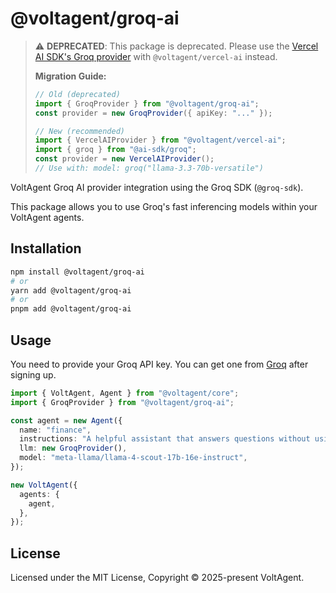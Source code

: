 # @voltagent/groq-ai

> ⚠️ **DEPRECATED**: This package is deprecated. Please use the [Vercel AI SDK's Groq provider](https://ai-sdk.dev/providers/ai-sdk-providers/groq) with `@voltagent/vercel-ai` instead.
>
> **Migration Guide:**
>
> ```typescript
> // Old (deprecated)
> import { GroqProvider } from "@voltagent/groq-ai";
> const provider = new GroqProvider({ apiKey: "..." });
>
> // New (recommended)
> import { VercelAIProvider } from "@voltagent/vercel-ai";
> import { groq } from "@ai-sdk/groq";
> const provider = new VercelAIProvider();
> // Use with: model: groq("llama-3.3-70b-versatile")
> ```

VoltAgent Groq AI provider integration using the Groq SDK (`@groq-sdk`).

This package allows you to use Groq's fast inferencing models within your VoltAgent agents.

## Installation

```bash
npm install @voltagent/groq-ai
# or
yarn add @voltagent/groq-ai
# or
pnpm add @voltagent/groq-ai
```

## Usage

You need to provide your Groq API key. You can get one from [Groq](https://groq.com/) after signing up.

```typescript
import { VoltAgent, Agent } from "@voltagent/core";
import { GroqProvider } from "@voltagent/groq-ai";

const agent = new Agent({
  name: "finance",
  instructions: "A helpful assistant that answers questions without using tools",
  llm: new GroqProvider(),
  model: "meta-llama/llama-4-scout-17b-16e-instruct",
});

new VoltAgent({
  agents: {
    agent,
  },
});
```

## License

Licensed under the MIT License, Copyright © 2025-present VoltAgent.
